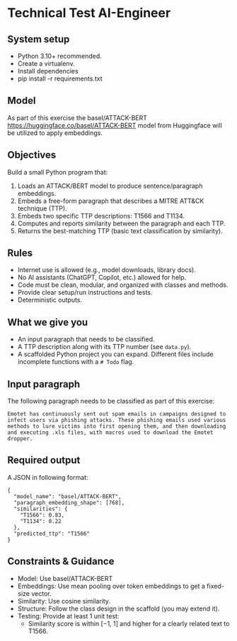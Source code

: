 # Technical Test AI-Engineer

## System setup

- Python 3.10+ recommended.
- Create a virtualenv.
- Install dependencies
- pip install -r requirements.txt

## Model

As part of this exercise the basel/ATTACK-BERT https://huggingface.co/basel/ATTACK-BERT model from Huggingface will be utilized to apply embeddings.

## Objectives

Build a small Python program that:

1. Loads an ATTACK/BERT model to produce sentence/paragraph embeddings.
2. Embeds a free-form paragraph that describes a MITRE ATT&CK technique (TTP).
3. Embeds two specific TTP descriptions: T1566 and T1134.
4. Computes and reports similarity between the paragraph and each TTP.
5. Returns the best-matching TTP (basic text classification by similarity).

## Rules

- Internet use is allowed (e.g., model downloads, library docs).
- No AI assistants (ChatGPT, Copilot, etc.) allowed for help.
- Code must be clean, modular, and organized with classes and methods.
- Provide clear setup/run instructions and tests.
- Deterministic outputs.

## What we give you

- An input paragraph that needs to be classified.
- A TTP description along with its TTP number (see ``data.py``).
- A scaffolded Python project you can expand. Different files include incomplete functions with a ``# Todo`` flag.

## Input paragraph
The following paragraph needs to be classified as part of this exercise:
````
Emotet has continuously sent out spam emails in campaigns designed to infect users via phishing attacks. These phishing emails used various methods to lure victims into first opening them, and then downloading and executing .xls files, with macros used to download the Emotet dropper.
````

## Required output
A JSON in following format:

````
{
  "model_name": "basel/ATTACK-BERT",
  "paragraph_embedding_shape": [768],
  "similarities": {
    "T1566": 0.83,
    "T1134": 0.22
  },
  "predicted_ttp": "T1566"
}
````

## Constraints & Guidance
- Model: Use basel/ATTACK-BERT
- Embeddings: Use mean pooling over token embeddings to get a fixed-size vector.
- Similarity: Use cosine similarity.
- Structure: Follow the class design in the scaffold (you may extend it).
- Testing: Provide at least 1 unit test:
  - Similarity score is within [−1, 1] and higher for a clearly related text to T1566.
